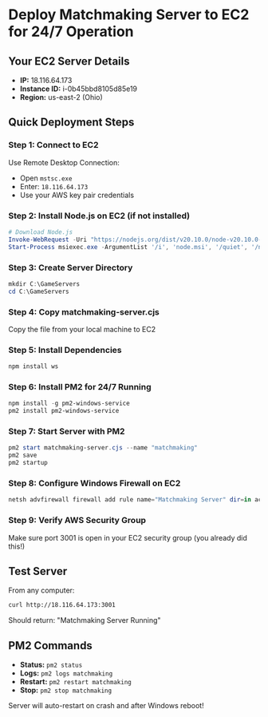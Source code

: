# Deploy Matchmaking Server to EC2 for 24/7 Operation

## Your EC2 Server Details
- **IP:** 18.116.64.173
- **Instance ID:** i-0b45bbd8105d85e19
- **Region:** us-east-2 (Ohio)

## Quick Deployment Steps

### Step 1: Connect to EC2
Use Remote Desktop Connection:
- Open `mstsc.exe`
- Enter: `18.116.64.173`
- Use your AWS key pair credentials

### Step 2: Install Node.js on EC2 (if not installed)
```powershell
# Download Node.js
Invoke-WebRequest -Uri "https://nodejs.org/dist/v20.10.0/node-v20.10.0-x64.msi" -OutFile "node.msi"
Start-Process msiexec.exe -ArgumentList '/i', 'node.msi', '/quiet', '/norestart' -Wait
```

### Step 3: Create Server Directory
```powershell
mkdir C:\GameServers
cd C:\GameServers
```

### Step 4: Copy matchmaking-server.cjs
Copy the file from your local machine to EC2

### Step 5: Install Dependencies
```powershell
npm install ws
```

### Step 6: Install PM2 for 24/7 Running
```powershell
npm install -g pm2-windows-service
pm2 install pm2-windows-service
```

### Step 7: Start Server with PM2
```powershell
pm2 start matchmaking-server.cjs --name "matchmaking"
pm2 save
pm2 startup
```

### Step 8: Configure Windows Firewall on EC2
```powershell
netsh advfirewall firewall add rule name="Matchmaking Server" dir=in action=allow protocol=TCP localport=3001
```

### Step 9: Verify AWS Security Group
Make sure port 3001 is open in your EC2 security group (you already did this!)

## Test Server
From any computer:
```bash
curl http://18.116.64.173:3001
```

Should return: "Matchmaking Server Running"

## PM2 Commands
- **Status:** `pm2 status`
- **Logs:** `pm2 logs matchmaking`
- **Restart:** `pm2 restart matchmaking`
- **Stop:** `pm2 stop matchmaking`

Server will auto-restart on crash and after Windows reboot!
